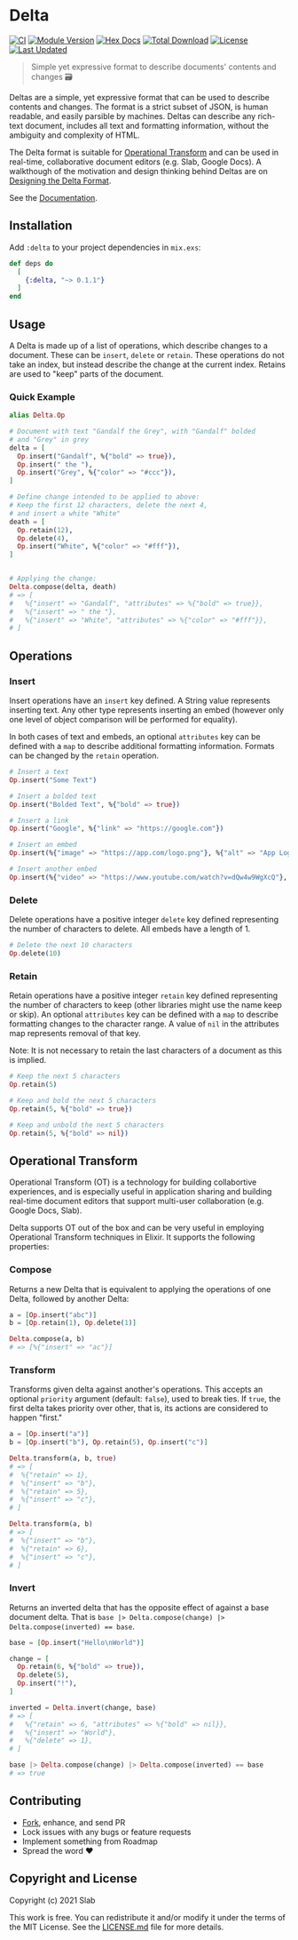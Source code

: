 Delta
=====

[![CI](https://github.com/slab/delta-elixir/actions/workflows/ci.yml/badge.svg)](https://github.com/slab/delta-elixir/actions/workflows/ci.yml)
[![Module Version](https://img.shields.io/hexpm/v/delta.svg)](https://hex.pm/packages/delta)
[![Hex Docs](https://img.shields.io/badge/hex-docs-lightgreen.svg)](https://hexdocs.pm/delta/)
[![Total Download](https://img.shields.io/hexpm/dt/delta.svg)](https://hex.pm/packages/delta)
[![License](https://img.shields.io/hexpm/l/delta.svg)](https://github.com/slab/delta-elixir/blob/master/LICENSE.md)
[![Last Updated](https://img.shields.io/github/last-commit/slab/delta-elixir.svg)](https://github.com/slab/delta-elixir/commits/master)


> Simple yet expressive format to describe documents' contents and changes 🗃


Deltas are a simple, yet expressive format that can be used to describe contents and changes.
The format is a strict subset of JSON, is human readable, and easily parsible by machines.
Deltas can describe any rich-text document, includes all text and formatting information,
without the ambiguity and complexity of HTML.

The Delta format is suitable for [Operational Transform](https://en.wikipedia.org/wiki/Operational_transformation) and can be used in real-time,
collaborative document editors (e.g. Slab, Google Docs). A walkthough of the motivation and
design thinking behind Deltas are on [Designing the Delta Format](https://quilljs.com/guides/designing-the-delta-format/).

See the [Documentation](https://hexdocs.pm/delta).

## Installation

Add `:delta` to your project dependencies in `mix.exs`:

```elixir
def deps do
  [
    {:delta, "~> 0.1.1"}
  ]
end
```

## Usage

A Delta is made up of a list of operations, which describe changes to a document. These can be
`insert`, `delete` or `retain`. These operations do not take an index, but instead describe the
change at the current index. Retains are used to "keep" parts of the document.

### Quick Example

```elixir
alias Delta.Op

# Document with text "Gandalf the Grey", with "Gandalf" bolded
# and "Grey" in grey
delta = [
  Op.insert("Gandalf", %{"bold" => true}),
  Op.insert(" the "),
  Op.insert("Grey", %{"color" => "#ccc"}),
]

# Define change intended to be applied to above:
# Keep the first 12 characters, delete the next 4,
# and insert a white "White"
death = [
  Op.retain(12),
  Op.delete(4),
  Op.insert("White", %{"color" => "#fff"}),
]


# Applying the change:
Delta.compose(delta, death)
# => [
#   %{"insert" => "Gandalf", "attributes" => %{"bold" => true}},
#   %{"insert" => " the "},
#   %{"insert" => "White", "attributes" => %{"color" => "#fff"}},
# ]
```

## Operations

### Insert

Insert operations have an `insert` key defined. A String value represents inserting text. Any
other type represents inserting an embed (however only one level of object comparison will be
performed for equality).

In both cases of text and embeds, an optional `attributes` key can be defined with a `map` to
describe additional formatting information. Formats can be changed by the `retain` operation.

```elixir
# Insert a text
Op.insert("Some Text")

# Insert a bolded text
Op.insert("Bolded Text", %{"bold" => true})

# Insert a link
Op.insert("Google", %{"link" => "https://google.com"})

# Insert an embed
Op.insert(%{"image" => "https://app.com/logo.png"}, %{"alt" => "App Logo"})

# Insert another embed
Op.insert(%{"video" => "https://www.youtube.com/watch?v=dQw4w9WgXcQ"}, %{"width" => 420, "height" => 315})
```

### Delete

Delete operations have a positive integer `delete` key defined representing the number of
characters to delete. All embeds have a length of 1.

```elixir
# Delete the next 10 characters
Op.delete(10)
```

### Retain

Retain operations have a positive integer `retain` key defined representing the number of
characters to keep (other libraries might use the name keep or skip). An optional `attributes`
key can be defined with a `map` to describe formatting changes to the character range. A
value of `nil` in the attributes map represents removal of that key.

Note: It is not necessary to retain the last characters of a document as this is implied.

```elixir
# Keep the next 5 characters
Op.retain(5)

# Keep and bold the next 5 characters
Op.retain(5, %{"bold" => true})

# Keep and unbold the next 5 characters
Op.retain(5, %{"bold" => nil})
```

## Operational Transform

Operational Transform (OT) is a technology for building collabortive experiences, and is
especially useful in application sharing and building real-time document editors that support
multi-user collaboration (e.g. Google Docs, Slab).

Delta supports OT out of the box and can be very useful in employing Operational Transform
techniques in Elixir. It supports the following properties:

### Compose

Returns a new Delta that is equivalent to applying the operations of one Delta, followed
by another Delta:

```elixir
a = [Op.insert("abc")]
b = [Op.retain(1), Op.delete(1)]

Delta.compose(a, b)
# => [%{"insert" => "ac"}]
```

### Transform

Transforms given delta against another's operations. This accepts an optional `priority`
argument (default: `false`), used to break ties. If `true`, the first delta takes priority
over other, that is, its actions are considered to happen "first."

```elixir
a = [Op.insert("a")]
b = [Op.insert("b"), Op.retain(5), Op.insert("c")]

Delta.transform(a, b, true)
# => [
#  %{"retain" => 1},
#  %{"insert" => "b"},
#  %{"retain" => 5},
#  %{"insert" => "c"},
# ]

Delta.transform(a, b)
# => [
#  %{"insert" => "b"},
#  %{"retain" => 6},
#  %{"insert" => "c"},
# ]
```

### Invert

Returns an inverted delta that has the opposite effect of against a base document delta.
That is `base |> Delta.compose(change) |> Delta.compose(inverted) == base`.

```elixir
base = [Op.insert("Hello\nWorld")]

change = [
  Op.retain(6, %{"bold" => true}),
  Op.delete(5),
  Op.insert("!"),
]

inverted = Delta.invert(change, base)
# => [
#   %{"retain" => 6, "attributes" => %{"bold" => nil}},
#   %{"insert" => "World"},
#   %{"delete" => 1},
# ]

base |> Delta.compose(change) |> Delta.compose(inverted) == base
# => true
```

## Contributing

 - [Fork](https://github.com/slab/delta-elixir/fork), enhance, and send PR
 - Lock issues with any bugs or feature requests
 - Implement something from Roadmap
 - Spread the word :heart:

## Copyright and License

Copyright (c) 2021 Slab

This work is free. You can redistribute it and/or modify it under the
terms of the MIT License. See the [LICENSE.md](./LICENSE.md) file for more details.
